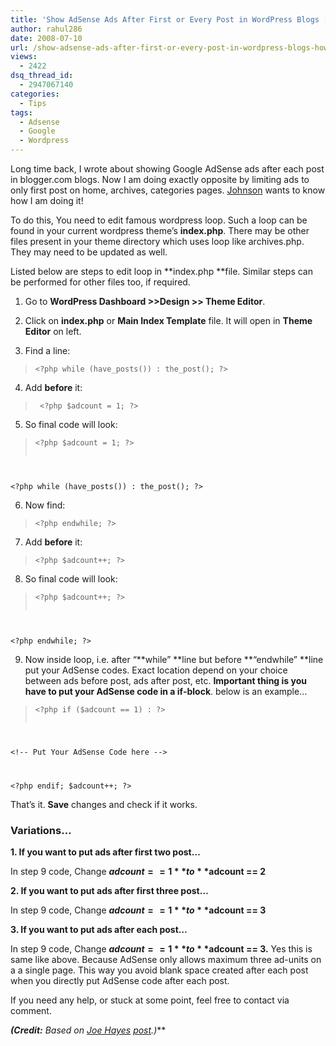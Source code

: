 ```yaml
---
title: 'Show AdSense Ads After First or Every Post in WordPress Blogs [How-To]'
author: rahul286
date: 2008-07-10
url: /show-adsense-ads-after-first-or-every-post-in-wordpress-blogs-how-to/
views:
  - 2422
dsq_thread_id:
  - 2947067140
categories:
  - Tips
tags:
  - Adsense
  - Google
  - Wordpress
---
```

Long time back, I wrote about showing Google AdSense ads after each post in blogger.com blogs. Now I am doing exactly opposite by limiting ads to only first post on home, archives, categories pages. <a href="http://www.funfilledblog.org/" onclick="_gaq.push(['_trackEvent', 'outbound-article', 'http://www.funfilledblog.org/', 'Johnson']);" >Johnson</a> wants to know how I am doing it!

To do this, You need to edit famous wordpress loop. Such a loop can be found in your current wordpress theme’s **index.php**. There may be other files present in your theme directory which uses loop like archives.php. They may need to be updated as well. 

Listed below are steps to edit loop in **index.php **file. Similar steps can be performed for other files too, if required.

1. Go to **WordPress Dashboard >>Design >> Theme Editor**. 

2. Click on **index.php** or **Main Index Template** file. It will open in **Theme Editor** on left.

3. Find a line: 

> <pre><code class="no-highlight">&lt;?php while (have_posts()) : the_post(); ?&gt;</code></pre>

4. Add **before** it:

> <pre><code class="no-highlight"> &lt;?php $adcount = 1; ?&gt;</code></pre>

5. So final code will look:

> <pre><code class="no-highlight">&lt;?php $adcount = 1; ?&gt;

&lt;?php while (have_posts()) : the_post(); ?&gt;</code></pre>

6. Now find:

> <pre><code class="no-highlight">&lt;?php endwhile; ?&gt;</code></pre>

7. Add **before** it:

> <pre><code class="no-highlight">&lt;?php $adcount++; ?&gt;</code></pre>

8. So final code will look:

> <pre><code class="no-highlight">&lt;?php $adcount++; ?&gt;

&lt;?php endwhile; ?&gt;</code></pre>

9. Now inside loop, i.e. after “**while” **line but before **“endwhile” **line put your AdSense codes. Exact location depend on your choice between ads before post, ads after post, etc. **Important thing is you have to put your AdSense code in a if-block**. below is an example…

> <pre><code class="no-highlight">&lt;?php if ($adcount == 1) : ?&gt;

&lt;!-- Put Your AdSense Code here --&gt; 

&lt;?php endif; $adcount++; ?&gt;</code></pre>

That’s it. **Save** changes and check if it works. 

### Variations…

**1. If you want to put ads after first two post…**

In step 9 code, Change **$adcount == 1** to **$adcount == 2**

**2. If you want to put ads after first three post…**

In step 9 code, Change **$adcount == 1** to **$adcount == 3**

**3. If you want to put ads after each post…**

In step 9 code, Change **$adcount == 1** to **$adcount == 3.** Yes this is same like above. Because AdSense only allows maximum three ad-units on a a single page. This way you avoid blank space created after each post when you directly put AdSense code after each post.

If you need any help, or stuck at some point, feel free to contact via comment. 

***(Credit:** Based on <a href="http://www.joehayes.org/about-me" onclick="_gaq.push(['_trackEvent', 'outbound-article', 'http://www.joehayes.org/about-me', 'Joe Hayes']);" >Joe Hayes</a>&#160;<a href="http://www.joehayes.org/adsense-after-the-first-post-in-wordpress.html" onclick="_gaq.push(['_trackEvent', 'outbound-article', 'http://www.joehayes.org/adsense-after-the-first-post-in-wordpress.html', 'post']);" >post</a>.**)***
